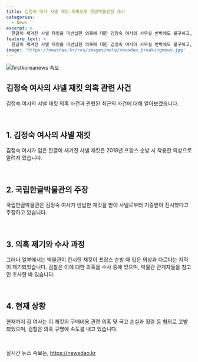 ```yaml
---
title: 김정숙 여사 샤넬 재킷 의혹으로 한글박물관장 조사
categories:
  - News
excerpt: >
  한글이 새겨진 샤넬 재킷을 미반납한 의혹에 대한 김정숙 여사의 사무실 반박에도 불구하고, 박물관이 전시한 재킷이 원본과 다르다는 지적이 나왔습니다. 검찰은 이에 대한 수사를 진행 중이며, 국립한글박물관 관계자들을 불러 조사했습니다. 추가로, 김 여사는 이 재킷의 구매비용과 관련된 의혹으로 국고 손실과 횡령 등 혐의로 고발 당했으며, 검찰이 이에 대한 규명에 속도를 내고 있다고 전해졌습니다. (150자)
feature_text: >
  한글이 새겨진 샤넬 재킷을 미반납한 의혹에 대한 김정숙 여사의 사무실 반박에도 불구하고, 박물관이 전시한 재킷이 원본과 다르다는 지적이 나왔습니다. 검찰은 이에 대한 수사를 진행 중이며, 국립한글박물관 관계자들을 불러 조사했습니다. 추가로, 김 여사는 이 재킷의 구매비용과 관련된 의혹으로 국고 손실과 횡령 등 혐의로 고발 당했으며, 검찰이 이에 대한 규명에 속도를 내고 있다고 전해졌습니다. (150자)
image: 'https://newsdao.kr/res/images/meta/newsdao_breakingnews.jpg'
---
```


<p><img src="https://newsdao.kr/res/images/meta/newsdao_breakingnews.jpg" alt="firstkoreanews 속보" /></p>

<h2 data-ke-size="size26">김정숙 여사의 샤넬 재킷 의혹 관련 사건</h2>

<p>김정숙 여사의 샤넬 재킷 의혹 사건과 관련된 최근의 사건에 대해 알아보겠습니다.</p>

<p data-ke-size="size16">&nbsp;</p>

<h2>1. 김정숙 여사의 샤넬 재킷</h2>

<p>김정숙 여사가 입은 한글이 새겨진 샤넬 재킷은 2018년 프랑스 순방 시 착용한 의상으로 알려져 있습니다.</p>

<p data-ke-size="size16">&nbsp;</p>

<h2>2. 국립한글박물관의 주장</h2>

<p>국립한글박물관은 김정숙 여사가 반납한 재킷을 받아 샤넬로부터 기증받아 전시했다고 주장하고 있습니다.</p>

<p data-ke-size="size16">&nbsp;</p>

<h2>3. 의혹 제기와 수사 과정</h2>

<p>그러나 일부에서는 박물관이 전시한 재킷이 프랑스 순방 때 입은 의상과 다르다는 지적이 제기되었습니다. 검찰은 이에 대한 의혹을 수사 중에 있으며, 박물관 관계자들을 참고인 조사한 바 있습니다.</p>

<p data-ke-size="size16">&nbsp;</p>

<h2>4. 현재 상황</h2>

<p>현재까지 김 여사는 이 재킷의 구매비용 관련 의혹 및 국고 손실과 횡령 등 혐의로 고발되었으며, 검찰은 의혹 규명에 속도를 내고 있습니다.</p>

<p data-ke-size="size16">&nbsp;</p>
실시간 뉴스 속보는, <a href="https://newsdao.kr" rel="dofollow">https://newsdao.kr</a>


